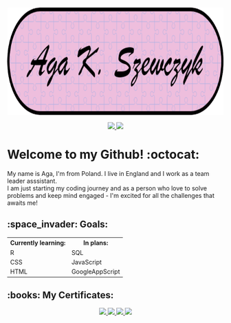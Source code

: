  <img src =
       "https://github.com/Ags-S/Ags-S/blob/main/Header_Ags.png" width = "940" height = "250">
<p align = "center">
  <a href = "mailto:agnieszka.szewczyk1993@gmail.com">
<img src = "https://img.shields.io/badge/Gmail-D14836?style=for-the-badge&logo=gmail&logoColor=white" align = center"> </a>
<a href = "https://www.linkedin.com/in/aga-k-szewczyk">
<img src = "https://img.shields.io/badge/LinkedIn-0077B5?style=for-the-badge&logo=linkedin&logoColor=white" align = center"> </a>
</p>
<h1 align = "left">
Welcome to my Github! :octocat:
  </h1>
  <p align = "left">
    My name is Aga, I'm from Poland. I live in England and I work as a team leader asssistant. 
  <br>I am just starting my coding journey and as a person who love to solve problems and keep mind engaged - I'm excited for all the challenges that awaits me!
  </br>
  </p>
<h2 align = "left">
  :space_invader: Goals:
  </h2>
  <table>
  <tr>
  <th> Currently learning: </th>
    <th> In plans: </th>
  </tr>
    <tr>  
      <td> R </td>
      <td> SQL </td>
  </tr>
      <tr>
      <td> CSS </td>
      <td> JavaScript </td>
    </tr> 
  <tr>
    <td> HTML </td>
  <td>GoogleAppScript</td>
  </tr>
  </table>
<h2>:books: My Certificates:</h2>
<p align = "center">
  <a href = "https://www.credly.com/badges/032c0013-1c93-4298-a05a-6a9bea883912">
<img src = "https://images.credly.com/size/160x160/images/7d59a314-d9bd-4ed9-80dd-9f3af94d77d1/Data_Analytics_Essentials.png" align = center"> </a>
  <a href = "credly.com/badges/fd14ef8c-671a-4cb6-a9d6-bd5f4dd6383a">
<img src = "https://images.credly.com/size/160x160/images/c12043ea-64ed-4454-bbc9-345ca64f5b76/ILM_EPA_-_DISTINCTION.png" align = center"> </a>
 <a href = "https://www.credly.com/badges/c43e838a-32b1-4af0-aa9f-94ceeaa2751f">
<img src = "https://images.credly.com/size/160x160/images/2b8d430e-096d-4e40-9b12-de11b91f8837/Data_Visualization___Dashboard_Essentials.png" align = center"> </a>
 <a href = "https://www.credly.com/badges/3ade7a76-ce3c-4b94-842f-48f5b2ac3919">
<img src = "https://images.credly.com/size/160x1600/images/dab7d3e9-427d-46d0-af9e-3fd6bb7c3328/Excel_Essentials_for_Data_Analytics.png"> </a>
</p>



